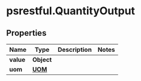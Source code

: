 # psrestful.QuantityOutput

## Properties
Name | Type | Description | Notes
------------ | ------------- | ------------- | -------------
**value** | **Object** |  | 
**uom** | [**UOM**](UOM.md) |  | 
